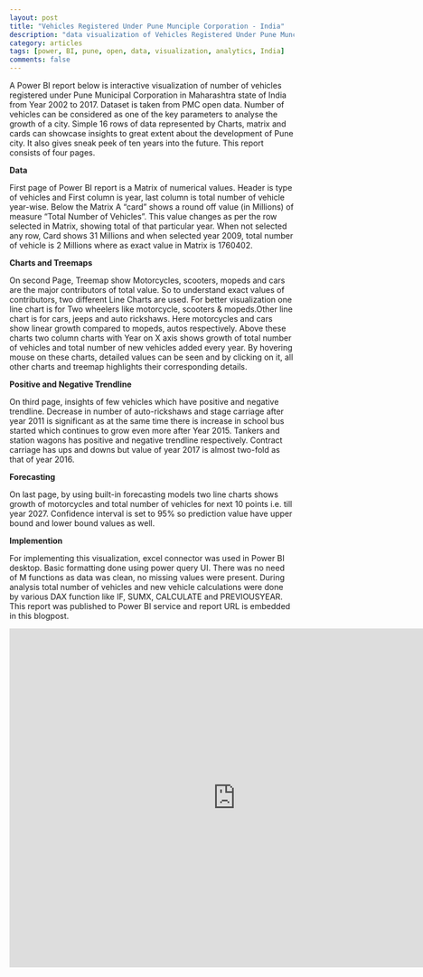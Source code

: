 ```yaml
---
layout: post
title: "Vehicles Registered Under Pune Munciple Corporation - India"
description: "data visualization of Vehicles Registered Under Pune Munciple Corporation, India."
category: articles
tags: [power, BI, pune, open, data, visualization, analytics, India]
comments: false
---
```


A Power BI report below is interactive visualization of number of vehicles registered under Pune Municipal Corporation in Maharashtra state of India from Year 2002 to 2017. Dataset is taken from PMC open data. Number of vehicles can be considered as one of the key parameters to analyse the growth of a city. Simple 16 rows of data represented by Charts, matrix and cards can showcase insights to great extent about the development of Pune city. It also gives sneak peek of ten years into the future. This report consists of four pages.

**Data**

First page of Power BI report is a Matrix of numerical values. Header is type of vehicles and First column is year, last column is total number of vehicle year-wise. Below the Matrix A “card” shows a round off value (in Millions) of measure “Total Number of Vehicles”. This value changes as per the row selected in Matrix, showing total of that particular year. When not selected any row, Card shows 31 Millions and when selected year 2009, total number of vehicle is 2 Millions where as exact value in Matrix is 1760402.

**Charts and Treemaps**

On second Page, Treemap show Motorcycles, scooters, mopeds and cars are the major contributors of total value. So to understand exact values of contributors, two different Line Charts are used. For better visualization one line chart is for Two wheelers like motorcycle, scooters & mopeds.Other line chart is for cars, jeeps and auto rickshaws. Here motorcycles and cars show linear growth compared to mopeds, autos respectively. Above these charts two column charts with Year on X axis shows growth of total number of vehicles and total number of new vehicles added every year. By hovering mouse on these charts, detailed values can be seen and by clicking on it, all other charts and treemap highlights their corresponding details.

**Positive and Negative Trendline**

On third page, insights of few vehicles which have positive and negative trendline. Decrease in number of auto-rickshaws and stage carriage after year 2011 is significant as at the same time there is increase in school bus started which continues to grow even more after Year 2015. Tankers and station wagons has positive and negative trendline respectively. Contract carriage has ups and downs but value of year 2017 is almost two-fold as that of year 2016.

**Forecasting**

On last page, by using built-in forecasting models two line charts shows growth of motorcycles and total number of vehicles for next 10 points i.e. till year 2027. Confidence interval is set to 95% so prediction value have upper bound and lower bound values as well.

**Implemention**

For implementing this visualization, excel connector was used in Power BI desktop. Basic formatting done using power query UI. There was no need of M functions as data was clean, no missing values were present. During analysis total number of vehicles and new vehicle calculations were done by various DAX function like IF, SUMX, CALCULATE and PREVIOUSYEAR. This report was published to Power BI service and report URL is embedded in this blogpost.

<iframe width="800" height="600" src="https://app.powerbi.com/view?r=eyJrIjoiZTViYTE5ZGEtZDQ3Mi00MDUzLWI0ZjEtM2Q0YWUzYTQwNTYzIiwidCI6IjliOTFmNGY2LWVmM2EtNDFkZS1hNWE4LTJkYTZkYjg2MDkxYSJ9" frameborder="0" allowFullScreen="true"></iframe>
